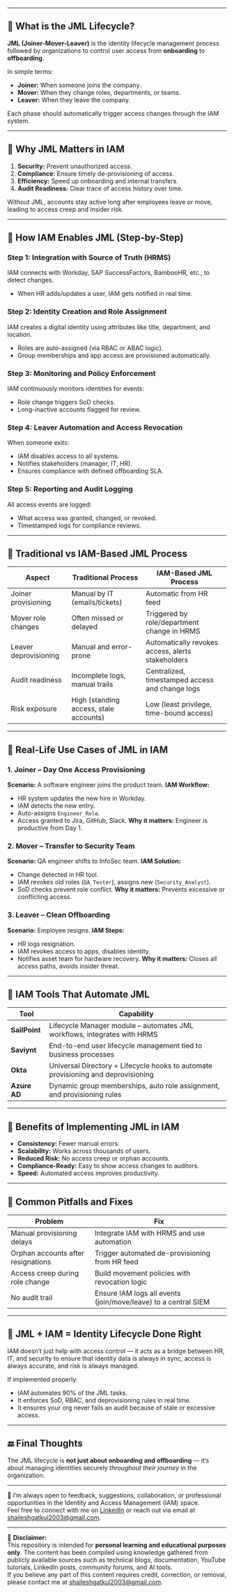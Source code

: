 
---
## 🔹 What is the JML Lifecycle?

**JML (Joiner-Mover-Leaver)** is the identity lifecycle management process followed by organizations to control user access from **onboarding** to **offboarding**.

In simple terms:

* **Joiner:** When someone joins the company.
* **Mover:** When they change roles, departments, or teams.
* **Leaver:** When they leave the company.

Each phase should automatically trigger access changes through the IAM system.

---

## 🔹 Why JML Matters in IAM

1. **Security:** Prevent unauthorized access.
2. **Compliance:** Ensure timely de-provisioning of access.
3. **Efficiency:** Speed up onboarding and internal transfers.
4. **Audit Readiness:** Clear trace of access history over time.

Without JML, accounts stay active long after employees leave or move, leading to access creep and insider risk.

---

## 🔹 How IAM Enables JML (Step-by-Step)

###  Step 1: Integration with Source of Truth (HRMS)

IAM connects with Workday, SAP SuccessFactors, BambooHR, etc., to detect changes.

* When HR adds/updates a user, IAM gets notified in real time.

###  Step 2: Identity Creation and Role Assignment

IAM creates a digital identity using attributes like title, department, and location.

* Roles are auto-assigned (via RBAC or ABAC logic).
* Group memberships and app access are provisioned automatically.

###  Step 3: Monitoring and Policy Enforcement

IAM continuously monitors identities for events:

* Role change triggers SoD checks.
* Long-inactive accounts flagged for review.

###  Step 4: Leaver Automation and Access Revocation

When someone exits:

* IAM disables access to all systems.
* Notifies stakeholders (manager, IT, HR).
* Ensures compliance with defined offboarding SLA.

###  Step 5: Reporting and Audit Logging

All access events are logged:

* What access was granted, changed, or revoked.
* Timestamped logs for compliance reviews.

---

## 🔹 Traditional vs IAM-Based JML Process

| Aspect                | Traditional Process                    | IAM-Based JML Process                             |
| --------------------- | -------------------------------------- | ------------------------------------------------- |
| Joiner provisioning   | Manual by IT (emails/tickets)          | Automatic from HR feed                            |
| Mover role changes    | Often missed or delayed                | Triggered by role/department change in HRMS       |
| Leaver deprovisioning | Manual and error-prone                 | Automatically revokes access, alerts stakeholders |
| Audit readiness       | Incomplete logs, manual trails         | Centralized, timestamped access and change logs   |
| Risk exposure         | High (standing access, stale accounts) | Low (least privilege, time-bound access)          |

---

## 🔹 Real-Life Use Cases of JML in IAM

### 1. **Joiner – Day One Access Provisioning**

**Scenario:** A software engineer joins the product team.
**IAM Workflow:**

* HR system updates the new hire in Workday.
* IAM detects the new entry.
* Auto-assigns `Engineer_Role`.
* Access granted to Jira, GitHub, Slack.
  **Why it matters:** Engineer is productive from Day 1.

### 2. **Mover – Transfer to Security Team**

**Scenario:** QA engineer shifts to InfoSec team.
**IAM Solution:**

* Change detected in HR tool.
* IAM revokes old roles (`QA_Tester`), assigns new (`Security_Analyst`).
* SoD checks prevent role conflict.
  **Why it matters:** Prevents excessive or conflicting access.

### 3. **Leaver – Clean Offboarding**

**Scenario:** Employee resigns.
**IAM Steps:**

* HR logs resignation.
* IAM revokes access to apps, disables identity.
* Notifies asset team for hardware recovery.
  **Why it matters:** Closes all access paths, avoids insider threat.

---

## 🔹 IAM Tools That Automate JML

| Tool          | Capability                                                                        |
| ------------- | --------------------------------------------------------------------------------- |
| **SailPoint** | Lifecycle Manager module – automates JML workflows, integrates with HRMS          |
| **Saviynt**   | End-to-end user lifecycle management tied to business processes                   |
| **Okta**      | Universal Directory + Lifecycle hooks to automate provisioning and deprovisioning |
| **Azure AD**  | Dynamic group memberships, auto role assignment, and provisioning rules           |

---

## 🔹 Benefits of Implementing JML in IAM

* **Consistency:** Fewer manual errors.
* **Scalability:** Works across thousands of users.
* **Reduced Risk:** No access creep or orphan accounts.
* **Compliance-Ready:** Easy to show access changes to auditors.
* **Speed:** Automated access improves productivity.

---

## 🔹 Common Pitfalls and Fixes

| Problem                            | Fix                                                            |
| ---------------------------------- | -------------------------------------------------------------- |
| Manual provisioning delays         | Integrate IAM with HRMS and use automation                     |
| Orphan accounts after resignations | Trigger automated de-provisioning from HR feed                 |
| Access creep during role change    | Build movement policies with revocation logic                  |
| No audit trail                     | Ensure IAM logs all events (join/move/leave) to a central SIEM |

---

## 🔹 JML + IAM = Identity Lifecycle Done Right

IAM doesn’t just help with access control — it acts as a bridge between HR, IT, and security to ensure that identity data is always in sync, access is always accurate, and risk is always managed.

If implemented properly:

* IAM automates 90% of the JML tasks.
* It enforces SoD, RBAC, and deprovisioning rules in real time.
* It ensures your org never fails an audit because of stale or excessive access.

---

## 🔚 Final Thoughts

The JML lifecycle is **not just about onboarding and offboarding** — it’s about managing identities securely *throughout their journey* in the organization.

---

💬 I’m always open to feedback, suggestions, collaboration, or professional opportunities in the Identity and Access Management (IAM) space.  
Feel free to connect with me on [LinkedIn](https://www.linkedin.com/in/shailesh-gatkul/) or reach out via email at [shaileshgatkul2003@gmail.com](mailto:shaileshgatkul2003@gmail.com).

---

📌 **Disclaimer:**  
This repository is intended for **personal learning and educational purposes only**. The content has been compiled using knowledge gathered from publicly available sources such as technical blogs, documentation, YouTube tutorials, LinkedIn posts, community forums, and AI tools.  
If you believe any part of this content requires credit, correction, or removal, please contact me at [shaileshgatkul2003@gmail.com](mailto:shaileshgatkul2003@gmail.com).


